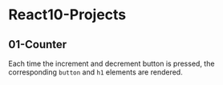 # React10-Projects

## 01-Counter
Each time the increment and decrement button is pressed, the corresponding `button` and `h1` elements are rendered.
